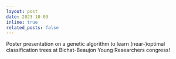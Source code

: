 ```yaml
---
layout: post
date: 2023-10-03
inline: true
related_posts: false
---
```


Poster presentation on a genetic algorithm to learn (near-)optimal classification trees at Bichat-Beaujon Young Researchers congress!
